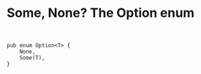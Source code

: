
# Some, None? The Option enum

&nbsp;

```rust,no_run
pub enum Option<T> {
    None,
    Some(T),
}
```

